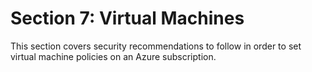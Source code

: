 # Section 7: Virtual Machines

This section covers security recommendations to follow in order to set virtual machine policies on an Azure subscription.